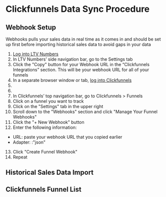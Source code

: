 # Clickfunnels Data Sync Procedure

## Webhook Setup 
Webhooks pulls your sales data in real time as it comes in and should be set up first before importing historical sales data to avoid gaps in your data

1. [Log into LTV Numbers](https://app.ltvnumbers.com)
2. In LTV Numbers’ side navigation bar, go to the Settings tab 
3. Click the "Copy" button for your Webhook URL in the “Clickfunnels Integrations” section. This will be your webhook URL for all of your funnels
4. In a separate browser window or tab, [log into Clickfunnels](https://app.clickfunnels.com/users/sign_in) 
5. 
6. 
7. In Clickfunnels’ top navigation bar, go to Clickfunnels > Funnels
8. Click on a funnel you want to track 
9. Click on the "Settings" tab in the upper right
10. Scroll down to the "Webhooks" section and click "Manage Your Funnel Webhooks"
11. Click the "+ New Webhook" button
12. Enter the following information:
  - URL: paste your webhook URL that you copied earlier
  - Adapter: :"json"
13. Click "Create Funnel Webhook"
14. Repeat 

## Historical Sales Data Import

## Clickfunnels Funnel List
